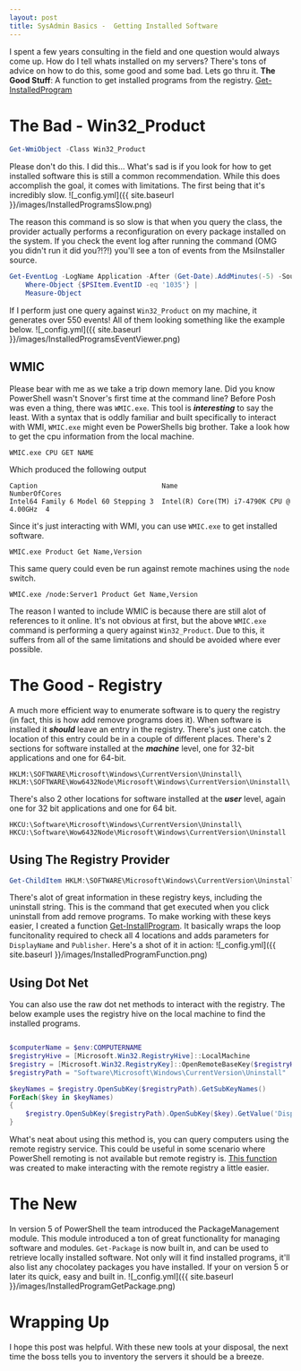 ```yaml
---
layout: post
title: SysAdmin Basics -  Getting Installed Software
---
```

I spent a few years consulting in the field and one question would always come up. 
How do I tell whats installed on my servers?
There's tons of advice on how to do this, some good and some bad. 
Lets go thru it.
**The Good Stuff**: A function to get installed programs from the registry. [Get-InstalledProgram](https://github.com/dchristian3188/Main/blob/master/Functions/Get-InstalledProgram.ps1)
# The Bad - Win32_Product
```powershell
Get-WmiObject -Class Win32_Product
```
Please don't do this. I did this... What's sad is if you look for how to get installed software this is still a common recommendation. 
While this does accomplish the goal, it comes with limitations. 
The first being that it's incredibly slow.
![_config.yml]({{ site.baseurl }}/images/InstalledProgramsSlow.png)

The reason this command is so slow is that when you query the class, the provider actually performs a reconfiguration on every package installed on the system.
If you check the event log after running the command (OMG you didn't run it did you?!?!) you'll see a ton of events from the MsiInstaller source.
```powershell
Get-EventLog -LogName Application -After (Get-Date).AddMinutes(-5) -Source MsiInstaller | 
    Where-Object {$PSItem.EventID -eq '1035'} | 
    Measure-Object
````
If I perform just one query against ```Win32_Product``` on my machine, it generates over 550 events!
All of them looking something like the example below.
![_config.yml]({{ site.baseurl }}/images/InstalledProgramsEventViewer.png)

## WMIC 
Please bear with me as we take a trip down memory lane. 
Did you know PowerShell wasn't Snover's first time at the command line? 
Before Posh was even a thing, there was ```WMIC.exe```. 
This tool is ***interesting*** to say the least. 
With a syntax that is oddly familiar and built specifically to interact with WMI, ```WMIC.exe``` might even be PowerShells big brother. 
Take a look how to get the cpu information from the local machine.
```
WMIC.exe CPU GET NAME
```
Which produced the following output
```
Caption                               Name                                      NumberOfCores
Intel64 Family 6 Model 60 Stepping 3  Intel(R) Core(TM) i7-4790K CPU @ 4.00GHz  4
```
Since it's just interacting with WMI, you can use ```WMIC.exe``` to get installed software. 
```
WMIC.exe Product Get Name,Version
```
This same query could even be run against remote machines using the ```node``` switch.
```
WMIC.exe /node:Server1 Product Get Name,Version
```
The reason I wanted to include WMIC is because there are still alot of references to it online. 
It's not obvious at first, but the above ```WMIC.exe``` command is performing a query against ```Win32_Product```. 
Due to this, it suffers from all of the same limitations and should be avoided where ever possible.

# The Good - Registry
A much more efficient way to enumerate software is to query the registry (in fact, this is how add remove programs does it). 
When software is installed it ***should*** leave an entry in the registry. 
There's just one catch. 
the location of this entry could be in a couple of different places. 
There's 2 sections for software installed at the ***machine*** level, one for 32-bit applications and one for 64-bit.
```
HKLM:\SOFTWARE\Microsoft\Windows\CurrentVersion\Uninstall\
HKLM:\SOFTWARE\Wow6432Node\Microsoft\Windows\CurrentVersion\Uninstall\
```
There's also 2 other locations for software installed at the ***user*** level, again one for 32 bit applications and one for 64 bit.
```
HKCU:\Software\Microsoft\Windows\CurrentVersion\Uninstall\
HKCU:\Software\Wow6432Node\Microsoft\Windows\CurrentVersion\Uninstall
```
## Using The Registry Provider
```powershell
Get-ChildItem HKLM:\SOFTWARE\Microsoft\Windows\CurrentVersion\Uninstall\*
```
There's alot of great information in these registry keys, including the uninstall string. This is the command that get executed when you click uninstall from add remove programs. To make working with these keys easier, I created a function [Get-InstallProgram](https://github.com/dchristian3188/Main/blob/master/Functions/Get-InstalledProgram.ps1). It basically wraps the loop funcitonality required to check all 4 locations and adds parameters for ```DisplayName``` and ```Publisher```. Here's a shot of it in action:
![_config.yml]({{ site.baseurl }}/images/InstalledProgramFunction.png)


## Using Dot Net
You can also use the raw dot net methods to interact with the registry.
The below example uses the registry hive on the local machine to find the installed programs.
```powershell

$computerName = $env:COMPUTERNAME
$registryHive = [Microsoft.Win32.RegistryHive]::LocalMachine
$registry = [Microsoft.Win32.RegistryKey]::OpenRemoteBaseKey($registryHive,$computerName)
$registryPath = "Software\Microsoft\Windows\CurrentVersion\Uninstall"

$keyNames = $registry.OpenSubKey($registryPath).GetSubKeyNames()
ForEach($key in $keyNames)
{
    $registry.OpenSubKey($registryPath).OpenSubKey($key).GetValue('DisplayName')
}
```
What's neat about using this method is, you can query computers using the remote registry service. 
This could be useful in some scenario where PowerShell remoting is not available but remote registry is. 
[This function](https://github.com/dchristian3188/Main/blob/master/Functions/Get-RemoteRegistryProgram.ps1) was created to make interacting with the remote registry a little easier. 
# The New
In version 5 of PowerShell the team introduced the PackageManagement module. 
This module introduced a ton of great functionality for managing software and modules. 
```Get-Package``` is now built in, and can be used to retrieve locally installed software. 
Not only will it find installed programs, it'll also list any chocolatey packages you have installed. 
If your on version 5 or later its quick, easy and built in.
![_config.yml]({{ site.baseurl }}/images/InstalledProgramGetPackage.png)
# Wrapping Up
I hope this post was helpful. 
With these new tools at your disposal, the next time the boss tells you to inventory the servers it should be a breeze. 